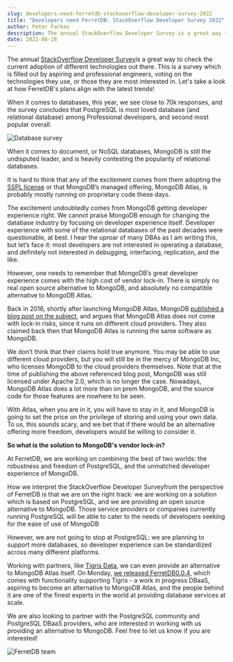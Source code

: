 ```yaml
---
slug: developers-need-ferretdb-stackoverflow-developer-survey-2022
title: "Developers need FerretDB: StackOverflow Developer Survey 2022"
author: Peter Farkas
description: The annual StackOverflow Developer Survey is a great way to check the current adoption of different technologies out there.
date: 2022-06-28
---
```


The annual [StackOverflow Developer Survey](https://survey.stackoverflow.co/2022/)is a great way to check the current adoption of different technologies out there.
This is a survey which is filled out by aspiring and professional engineers, voting on the technologies they use, or those they are most interested in.
Let's take a look at how FerretDB's plans align with the latest trends!

<!--truncate-->

When it comes to databases, this year, we see close to 70k responses, and the survey concludes that PostgreSQL is most loved database (and relational database) among Professional developers, and second most popular overall.

![Database survey](/img/blog/stackoverflow.jpg)

When it comes to document, or NoSQL databases, MongoDB is still the undisputed leader, and is heavily contesting the popularity of relational databases.

It is hard to think that any of the excitement comes from them adopting the [SSPL license](https://ssplisbad.com/) or that MongoDB’s managed offering, MongoDB Atlas, is probably mostly running on proprietary code these days.

The excitement undoubtedly comes from MongoDB getting developer experience right.
We cannot praise MongoDB enough for changing the database industry by focusing on developer experience itself.
Developer experience with some of the relational databases of the past decades were questionable, at best.
I hear the uproar of many DBAs as I am writing this, but let’s face it: most developers are not interested in operating a database, and definitely not interested in debugging, interfacing, replication, and the like.

However,  one needs to remember that MongoDB’s great developer experience comes with the high cost of vendor lock-in.
There is simply no real open source alternative to MongoDB, and absolutely no compatible alternative to MongoDB Atlas.

Back in 2016, shortly after launching MongoDB Atlas, MongoDB [published a blog post on the subject](https://www.mongodb.com/blog/post/avoiding-the-dark-side-of-the-cloud-platform-lock-in ""), and argues that MongoDB Atlas does not come with lock-in risks, since it runs on different cloud providers.
They also claimed back then that MongoDB Atlas is running the same software as MongoDB.

We don’t think that their claims hold true anymore.
You may be able to use different cloud providers, but you will still be in the mercy of MongoDB Inc, who licenses MongoDB to the cloud providers themselves.
Note that at the time of publishing the above referenced blog post, MongoDB was still licensed under Apache 2.0, which is no longer the case.
Nowadays, MongoDB Atlas does a lot more than on prem MongoDB, and the source code for those features are nowhere to be seen.

With Atlas, when you are in it, you will have to stay in it, and MongoDB is going to set the price on the privilege of storing and using your own data.
To us, this sounds scary, and we bet that if there would be an alternative offering more freedom, developers would be willing to consider it.

**So what is the solution to MongoDB's vendor lock-in?**

At FerretDB, we are working on combining the best of two worlds: the robustness and freedom of PostgreSQL, and the unmatched developer experience of MongoDB.

How we interpret the StackOverflow Developer Surveyfrom the perspective of FerretDB is that we are on the right track: we are working on a solution which is based on PostgreSQL, and we are providing an open source alternative to MongoDB.
Those service providers or companies currently running PostgreSQL will be able to cater to the needs of developers seeking for the ease of use of MongoDB

However, we are not going to stop at PostgreSQL: we are planning to support more databases, so developer experience can be standardized across many different platforms.

Working with partners, like [Tigris Data](https://www.tigrisdata.com/), we can even provide an alternative to MongoDB Atlas itself.
On Monday, [we released FerretDB](https://github.com/FerretDB/FerretDB/releases/tag/v0.4.0)[0.0.4](https://github.com/FerretDB/FerretDB/releases/tag/v0.4.0), which comes with functionality supporting Tigris - a work in progress DBaaS, aspiring to become an alternative to MongoDB Atlas, and the people behind it are one of the finest experts in the world at providing database services at scale.

We are also looking to partner with the PostgreSQL community and PostgreSQL DBaaS providers, who are interested in working with us providing an alternative to MongoDB.
Feel free to let us know if you are interested!

![FerretDB team](/img/blog/group-1024x679.jpg)

